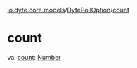 [io.dyte.core.models](../index.md)/[DytePollOption](index.md)/[count](count.md)

# count


val [count](count.md): [Number](https://kotlinlang.org/api/latest/jvm/stdlib/kotlin/-number/index.html)
